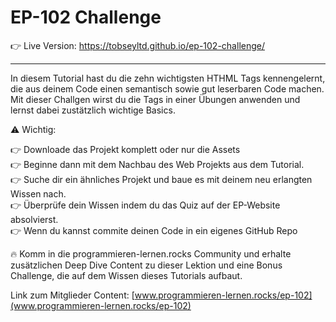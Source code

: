 # EP-102 Challenge

👉 Live Version: https://tobseyltd.github.io/ep-102-challenge/

---

In diesem Tutorial hast du die zehn wichtigsten HTHML Tags kennengelernt, die aus deinem Code einen semantisch sowie gut leserbaren Code machen. Mit dieser Challgen wirst du die Tags in einer Übungen anwenden und lernst dabei zustätzlich wichtige Basics.

⚠️ Wichtig:

👉 Downloade das Projekt komplett oder nur die Assets<br />
👉 Beginne dann mit dem Nachbau des Web Projekts aus dem Tutorial.<br />
👉 Suche dir ein ähnliches Projekt und baue es mit deinem neu erlangten Wissen nach.<br />
👉 Überprüfe dein Wissen indem du das Quiz auf der EP-Website absolvierst.<br />
👉 Wenn du kannst commite deinen Code in ein eigenes GitHub Repo<br />

🔥 Komm in die programmieren-lernen.rocks Community und erhalte zusätzlichen
Deep Dive Content zu dieser Lektion und eine Bonus Challenge, die auf dem Wissen
dieses Tutorials aufbaut.

Link zum Mitglieder Content: [www.programmieren-lernen.rocks/ep-102](www.programmieren-lernen.rocks/ep-102)
